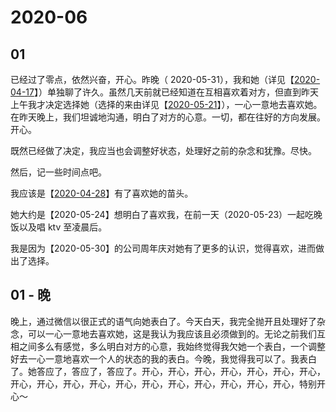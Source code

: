 # 2020-06

## 01

已经过了零点，依然兴奋，开心。昨晚（ 2020-05-31），我和她（详见【[2020-04-17](/zh/指南/日志/2020/2020-04.html#_17)】）单独聊了许久。虽然几天前就已经知道在互相喜欢着对方，但直到昨天上午我才决定选择她（选择的来由详见【[2020-05-21](/zh/指南/日志/2020/2020-05.html#_21)】），一心一意地去喜欢她。在昨天晚上，我们坦诚地沟通，明白了对方的心意。一切，都在往好的方向发展。开心。

既然已经做了决定，我应当也会调整好状态，处理好之前的杂念和犹豫。尽快。

然后，记一些时间点吧。

我应该是【[2020-04-28](/zh/指南/日志/2020/2020-04.html#_28)】有了喜欢她的苗头。

她大约是【2020-05-24】想明白了喜欢我，在前一天（2020-05-23）一起吃晚饭以及唱 ktv 至凌晨后。

我是因为【2020-05-30】的公司周年庆对她有了更多的认识，觉得喜欢，进而做出了选择。

## 01 - 晚

晚上，通过微信以很正式的语气向她表白了。今天白天，我完全抛开且处理好了杂念，可以一心一意地去喜欢她，这是我认为我应该且必须做到的。无论之前我们互相之间多么有感觉，多么明白对方的心意，我始终觉得我欠她一个表白，一个调整好去一心一意地喜欢一个人的状态的我的表白。今晚，我觉得我可以了。我表白了。她答应了，答应了，答应了。开心，开心，开心，开心，开心，开心，开心，开心，开心，开心，开心，开心，开心，开心，开心，开心，开心，开心，特别开心～
